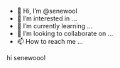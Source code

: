 - 👋 Hi, I’m @senewool
- 👀 I’m interested in ...
- 🌱 I’m currently learning ...
- 💞️ I’m looking to collaborate on ...
- 📫 How to reach me ...

<!---
senewool/senewool is a ✨ special ✨ repository because its `README.md` (this file) appears on your GitHub profile.
You can click the Preview link to take a look at your changes.
--->
hi senewoool
